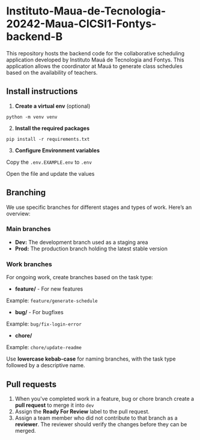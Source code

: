 # Instituto-Maua-de-Tecnologia-20242-Maua-CICSI1-Fontys-backend-B
This repository hosts the backend code for the collaborative scheduling application developed by Instituto Mauá de Tecnologia and Fontys. This application allows the coordinator at Mauá to generate class schedules based on the availability of teachers.

## Install instructions
1. **Create a virtual env** (optional)

`python -m venv venv`

2. **Install the required packages**

`pip install -r requirements.txt`

3. **Configure Environment variables**

Copy the `.env.EXAMPLE.env` to `.env` 

Open the file and update the values

## Branching
We use specific branches for different stages and types of work. Here’s an overview:

### Main branches
- **Dev:** The development branch used as a staging area
- **Prod:**  The production branch holding the latest stable version

### Work branches
For ongoing work, create branches based on the task type:

- **feature/** - For new features

Example: `feature/generate-schedule`
- **bug/** - For bugfixes

Example: `bug/fix-login-error`
- **chore/**

Example: `chore/update-readme`

Use **lowercase kebab-case** for naming branches, with the task type followed by a descriptive name.

## Pull requests
1. When you've completed work in a feature, bug or chore branch create a **pull request** to merge it into `dev`
2. Assign the **Ready For Review** label to the pull request.
3. Assign a team member who did not contribute to that branch as a **reviewer**. The reviewer should verify the changes before they can be merged.

